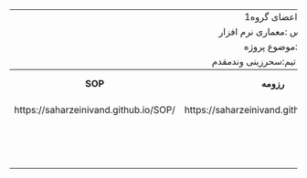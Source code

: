 <table style="width:100%">

<tr>
<td colspan="6" align="center">اعضای گروه1</td>
</tr>

  
<tr>
<td colspan="6"  align="center">نام درس :معماری نرم افزار</td>
</tr>

<tr>
<td colspan="6"  align="center">موضوع پروژه:</td>
</tr>

<tr>
<td colspan="6"   align="center">سرگروه تیم:سحرزینی وندمقدم</td>
</tr>

<tr>
 <th  align="center">SOP</th>
 <th  align="center">رزومه</th>
 <th  align="center">درس</th>
 <th  align="center">نام/نام خانوادگی</th>
 <th  align="center">شماره دانشجویی</th>
 <th  align="center">ردیف</th>
 </tr>
 
 <tr>
 <td  align="center">https://saharzeinivand.github.io/SOP/</td>
 <td  align="center">https://saharzeinivand.github.io/Resume/</td>
 <td  align="center"></td>
 <td  align="center">سحرزینی وندمقدم</td>
 <td  align="center">980173622</td>
 <td align="center">1</td>
 </tr>
 
 <tr>
 <td  align="center"></td>
 <td  align="center"></td>
 <td  align="center"></td>
 <td  align="center"></td>
 <td  align="center"></td>
 <td align="center">2</td>
 </tr>
 
 <tr>
 <td  align="center"></td>
 <td  align="center"></td>
 <td  align="center"></td>
 <td  align="center"></td>
 <td  align="center"></td>
 <td align="center">3</td>
 </tr>
 
 <tr>
 <td  align="center"></td>
 <td  align="center"></td>
 <td  align="center"></td>
 <td  align="center"></td>
 <td  align="center"></td>
 <td align="center">4</td>
 </tr>
 
 
</table>
